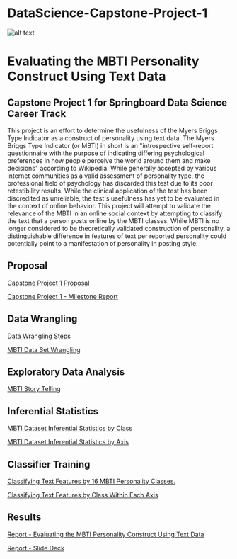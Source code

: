 # DataScience-Capstone-Project-1
![alt text](https://startupbeat.com/wp-content/uploads/2015/12/springboard-logo-secondary-RGB.jpg "Logo Title Text 1")
# Evaluating the MBTI Personality Construct Using Text Data 
## Capstone Project 1 for Springboard Data Science Career Track
This project is an effort to determine the usefulness of the Myers Briggs Type Indicator as a construct of personality using text data. The Myers Briggs Type Indicator (or MBTI) in short is an "introspective self-report questionnaire with the purpose of indicating differing psychological preferences in how people perceive the world around them and make decisions" according to Wikipedia. While generally accepted by various internet communities as a valid assessment of personality type, the professional field of psychology has discarded this test due to its poor retestibility results. While the clinical application of the test has been discredited as unreliable, the test's usefulness has yet to be evaluated in the context of online behavior. This project will attempt to validate the relevance of the MBTI in an online social context by attempting to classify the text that a person posts online by the MBTI classes. While MBTI is no longer considered to be theoretically validated construction of personality, a distinguishable difference in features of text per reported personality could potentially point to a manifestation of personality in posting style.

## Proposal
[Capstone Project 1 Proposal](https://github.com/olsenben/Evaluating-the-MBTI-Personality-Construct-Using-Text-Data/blob/master/Capstone_Project_1_Proposal.md)

[Capstone Project 1 - Milestone Report](https://github.com/olsenben/Evaluating-the-MBTI-Personality-Construct-Using-Text-Data/blob/master/Milestone-Report.md)

## Data Wrangling
[Data Wrangling Steps](https://github.com/olsenben/Evaluating-the-MBTI-Personality-Construct-Using-Text-Data/blob/master/Data-Wrangling-steps.md)

[MBTI Data Set Wrangling](https://github.com/olsenben/Evaluating-the-MBTI-Personality-Construct-Using-Text-Data/blob/master/MBTI-Dataset-Data-Wrangling.ipynb)

## Exploratory Data Analysis
[MBTI Story Telling](https://github.com/olsenben/Evaluating-the-MBTI-Personality-Construct-Using-Text-Data/blob/master/MBTI-Data-Storytelling.ipynb)

## Inferential Statistics
[MBTI Dataset Inferential Statistics by Class](https://github.com/olsenben/Evaluating-the-MBTI-Personality-Construct-Using-Text-Data/blob/master/MBTI-Inferential-Statistics-class.ipynb)

[MBTI Dataset Inferential Statistics by Axis](https://github.com/olsenben/Evaluating-the-MBTI-Personality-Construct-Using-Text-Data/blob/master/MBTI-Dataset-Inferential-Statistics-by%20Axis.ipynb)

## Classifier Training
[Classifying Text Features by 16 MBTI Personality Classes.](https://github.com/olsenben/Evaluating-the-MBTI-Personality-Construct-Using-Text-Data/blob/master/Classifying%20Text%20Features%20by%2016%20MBTI%20Personality%20Classes.ipynb)

[Classifying Text Features by Class Within Each Axis](https://github.com/olsenben/Evaluating-the-MBTI-Personality-Construct-Using-Text-Data/blob/master/Classifying%20Text%20Features%20by%20Class%20Within%20Each%20Axis.ipynb)

## Results
[Report - Evaluating the MBTI Personality Construct Using Text Data](https://github.com/olsenben/Evaluating-the-MBTI-Personality-Construct-Using-Text-Data/blob/master/Evaluating%20the%20MBTI%20Personality%20Construct%20Using%20Text%20Data%20(v2)%20.pdf)

[Report - Slide Deck](https://github.com/olsenben/Evaluating-the-MBTI-Personality-Construct-Using-Text-Data/blob/master/Capstone%20Project%201%20slidedeck-2.pdf)
